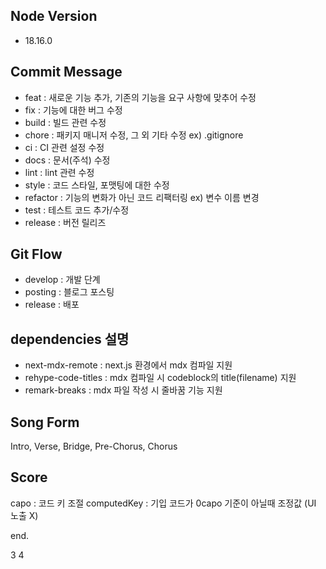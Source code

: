 ## Node Version

- 18.16.0

## Commit Message

- feat : 새로운 기능 추가, 기존의 기능을 요구 사항에 맞추어 수정
- fix : 기능에 대한 버그 수정
- build : 빌드 관련 수정
- chore : 패키지 매니저 수정, 그 외 기타 수정 ex) .gitignore
- ci : CI 관련 설정 수정
- docs : 문서(주석) 수정
- lint : lint 관련 수정
- style : 코드 스타일, 포맷팅에 대한 수정
- refactor : 기능의 변화가 아닌 코드 리팩터링 ex) 변수 이름 변경
- test : 테스트 코드 추가/수정
- release : 버전 릴리즈

## Git Flow

- develop : 개발 단계
- posting : 블로그 포스팅
- release : 배포

## dependencies 설명

- next-mdx-remote : next.js 환경에서 mdx 컴파일 지원
- rehype-code-titles : mdx 컴파일 시 codeblock의 title(filename) 지원
- remark-breaks : mdx 파일 작성 시 줄바꿈 기능 지원

## Song Form

Intro, Verse, Bridge, Pre-Chorus, Chorus

## Score

capo : 코드 키 조절
computedKey : 기입 코드가 0capo 기준이 아닐때 조정값 (UI 노출 X)

end.

3
4
